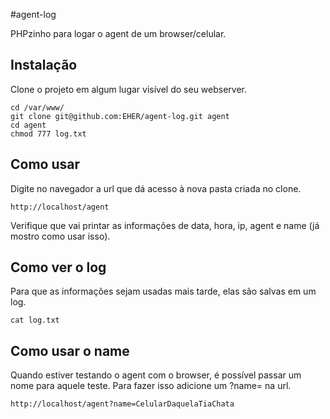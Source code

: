 #agent-log

PHPzinho para logar o agent de um browser/celular.

## Instalação

Clone o projeto em algum lugar visível do seu webserver.

    cd /var/www/
    git clone git@github.com:EHER/agent-log.git agent
    cd agent
    chmod 777 log.txt


## Como usar

Digite no navegador a url que dá acesso à nova pasta criada no clone.

    http://localhost/agent

Verifique que vai printar as informações de data, hora, ip, agent e name (já mostro como usar isso).


## Como ver o log

Para que as informações sejam usadas mais tarde, elas são salvas em um log.

    cat log.txt


## Como usar o name

Quando estiver testando o agent com o browser, é possível passar um nome para aquele teste. Para fazer isso adicione um ?name= na url.

    http://localhost/agent?name=CelularDaquelaTiaChata


